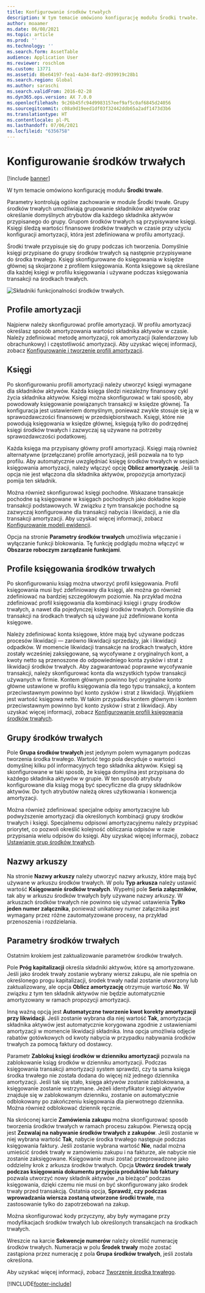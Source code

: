```yaml
---
title: Konfigurowanie środków trwałych
description: W tym temacie omówiono konfigurację modułu Środki trwałe.
author: moaamer
ms.date: 06/08/2021
ms.topic: article
ms.prod: ''
ms.technology: ''
ms.search.form: AssetTable
audience: Application User
ms.reviewer: roschlom
ms.custom: 13771
ms.assetid: 8be64197-fea1-4a34-8af2-d939919c28b1
ms.search.region: Global
ms.author: saraschi
ms.search.validFrom: 2016-02-28
ms.dyn365.ops.version: AX 7.0.0
ms.openlocfilehash: 9c26b45fc94d9983157eef9af5c0af6845d24056
ms.sourcegitcommit: c08a9d19eed1df03f32442ddb65a2adf1473d3b6
ms.translationtype: HT
ms.contentlocale: pl-PL
ms.lasthandoff: 07/06/2021
ms.locfileid: "6356758"
---
```

# <a name="set-up-fixed-assets"></a>Konfigurowanie środków trwałych

[!include [banner](../includes/banner.md)]

W tym temacie omówiono konfigurację modułu **Środki trwałe**. 

Parametry kontrolują ogólne zachowanie w module Środki trwałe. Grupy środków trwałych umożliwiają grupowanie składników aktywów oraz określanie domyślnych atrybutów dla każdego składnika aktywów przypisanego do grupy. Grupom środków trwałych są przypisywane księgi. Księgi śledzą wartości finansowe środków trwałych w czasie przy użyciu konfiguracji amortyzacji, która jest zdefiniowana w profilu amortyzacji.

Środki trwałe przypisuje się do grupy podczas ich tworzenia. Domyślnie księgi przypisane do grupy środków trwałych są następnie przypisywane do środka trwałego. Księgi skonfigurowane do księgowania w księdze głównej są skojarzone z profilem księgowania. Konta księgowe są określane dla każdej księgi w profilu księgowania i używane podczas księgowania transakcji na środkach trwałych.

![Składniki funkcjonalności środków trwałych.](./media/FAComponents_Updated.png)

## <a name="depreciation-profiles"></a>Profile amortyzacji

Najpierw należy skonfigurować profile amortyzacji. W profilu amortyzacji określasz sposób amortyzowania wartości składnika aktywów w czasie. Należy zdefiniować metodę amortyzacji, rok amortyzacji (kalendarzowy lub obrachunkowy) i częstotliwość amortyzacji. Aby uzyskać więcej informacji, zobacz [Konfigurowanie i tworzenie profili amortyzacji](tasks/set-up-depreciation-profiles.md).

## <a name="books"></a>Księgi

Po skonfigurowaniu profili amortyzacji należy utworzyć księgi wymagane dla składników aktywów. Każda księga śledzi niezależny finansowy cykl życia składnika aktywów. Księgi można skonfigurować w taki sposób, aby powodowały księgowanie powiązanych transakcji w księdze głównej. Ta konfiguracja jest ustawieniem domyślnym, ponieważ zwykle stosuje się ją w sprawozdawczości finansowej w przedsiębiorstwach. Księgi, które nie powodują księgowania w księdze głównej, księgują tylko do podrzędnej księgi środków trwałych i zazwyczaj są używane na potrzeby sprawozdawczości podatkowej.

Każda księga ma przypisany główny profil amortyzacji. Księgi mają również alternatywne (przełączane) profile amortyzacji, jeśli pozwala na to typ profilu. Aby automatycznie uwzględniać księgę środków trwałych w sesjach księgowania amortyzacji, należy włączyć opcję **Oblicz amortyzację**. Jeśli ta opcja nie jest włączona dla składnika aktywów, propozycja amortyzacji pomija ten składnik.

Można również skonfigurować księgi pochodne. Wskazane transakcje pochodne są księgowane w księgach pochodnych jako dokładne kopie transakcji podstawowych. W związku z tym transakcje pochodne są zazwyczaj konfigurowane dla transakcji nabycia i likwidacji, a nie dla transakcji amortyzacji. Aby uzyskać więcej informacji, zobacz [Konfigurowanie modeli ewidencji](tasks/set-up-value-models.md).

Opcja na stronie **Parametry środków trwałych** umożliwia włączanie i wyłączanie funkcji blokowania. Tę funkcję podglądu można włączyć w **Obszarze roboczym zarządzanie funkcjami**.

## <a name="fixed-asset-posting-profiles"></a>Profile księgowania środków trwałych

Po skonfigurowaniu ksiąg można utworzyć profil księgowania. Profil księgowania musi być zdefiniowany dla księgi, ale można go również zdefiniować na bardziej szczegółowym poziomie. Na przykład można zdefiniować profil księgowania dla kombinacji księgi i grupy środków trwałych, a nawet dla pojedynczej księgi środków trwałych. Domyślnie dla transakcji na środkach trwałych są używane już zdefiniowane konta księgowe.

Należy zdefiniować konta księgowe, które mają być używane podczas procesów likwidacji — zarówno likwidacji sprzedaży, jak i likwidacji odpadków. W momencie likwidacji transakcje na środkach trwałych, które zostały wcześniej zaksięgowane, są wycofywane z oryginalnych kont, a kwoty netto są przenoszone do odpowiedniego konta zysków i strat z likwidacji środków trwałych. Aby zagwarantować poprawne wycofywanie transakcji, należy skonfigurować konta dla wszystkich typów transakcji używanych w firmie. Kontem głównym powinno być oryginalne konto główne ustawione w profilu księgowania dla tego typu transakcji, a kontem przeciwstawnym powinno być konto zysków i strat z likwidacji. Wyjątkiem jest wartość księgowa netto. W takim przypadku kontem głównym i kontem przeciwstawnym powinno być konto zysków i strat z likwidacji. Aby uzyskać więcej informacji, zobacz [Konfigurowanie profili księgowania środków trwałych](tasks/set-up-fixed-asset-posting-profiles.md).

## <a name="fixed-asset-groups"></a>Grupy środków trwałych

Pole **Grupa środków trwałych** jest jedynym polem wymaganym podczas tworzenia środka trwałego. Wartość tego pola decyduje o wartości domyślnej kilku pól informacyjnych tego składnika aktywów. Księgi są skonfigurowane w taki sposób, że księga domyślna jest przypisana do każdego składnika aktywów w grupie. W ten sposób atrybuty konfigurowane dla ksiąg mogą być specyficzne dla grupy składników aktywów. Do tych atrybutów należą okres użytkowania i konwencja amortyzacji.

Można również zdefiniować specjalne odpisy amortyzacyjne lub podwyższenie amortyzacji dla określonych kombinacji grupy środków trwałych i księgi. Specjalnemu odpisowi amortyzacyjnemu należy przypisać priorytet, co pozwoli określić kolejność obliczania odpisów w razie przypisania wielu odpisów do księgi. Aby uzyskać więcej informacji, zobacz [Ustawianie grup środków trwałych](tasks/set-up-fixed-asset-groups.md).

## <a name="journal-names"></a>Nazwy arkuszy

Na stronie **Nazwy arkuszy** należy utworzyć nazwy arkuszy, które mają być używane w arkuszu środków trwałych. W polu **Typ arkusza** należy ustawić wartość **Księgowanie środków trwałych**. Wypełnij pole **Seria załączników**, tak aby w arkuszu środków trwałych były używane nazwy arkuszy. W arkuszach środków trwałych nie powinno się używać ustawienia **Tylko jeden numer załącznika**, ponieważ unikatowy numer załącznika jest wymagany przez różne zautomatyzowane procesy, na przykład przenoszenia i rozdzielania.

## <a name="fixed-asset-parameters"></a>Parametry środków trwałych

Ostatnim krokiem jest zaktualizowanie parametrów środków trwałych.

Pole **Próg kapitalizacji** określa składniki aktywów, które są amortyzowane. Jeśli jako środek trwały zostanie wybrany wiersz zakupu, ale nie spełnia on określonego progu kapitalizacji, środek trwały nadal zostanie utworzony lub zaktualizowany, ale opcja **Oblicz amortyzację** otrzymuje wartość **No**. W związku z tym ten składnik aktywów nie będzie automatycznie amortyzowany w ramach propozycji amortyzacji.

Inną ważną opcją jest **Automatyczne tworzenie kwot korekty amortyzacji przy likwidacji**. Jeśli zostanie wybrana dla niej wartość **Tak**, amortyzacja składnika aktywów jest automatycznie korygowana zgodnie z ustawieniami amortyzacji w momencie likwidacji składnika. Inna opcja umożliwia odjęcie rabatów gotówkowych od kwoty nabycia w przypadku nabywania środków trwałych za pomocą faktury od dostawcy.

Parametr **Zablokuj księgi środków w dzienniku amortyzacji** pozwala na zablokowanie ksiąg środków w dzienniku amortyzacji. Podczas księgowania transakcji amortyzacji system sprawdzi, czy ta sama księga środka trwałego nie została dodana do więcej niż jednego dziennika amortyzacji. Jeśli tak się stało, księga aktywów zostanie zablokowana, a księgowanie zostanie wstrzymane. Jeżeli identyfikator księgi aktywów znajduje się w zablokowanym dzienniku, zostanie on automatycznie odblokowany po zakończeniu księgowania dla pierwotnego dziennika. Można również odblokować dziennik ręcznie. 

Na skróconej karcie **Zamówienia zakupu** można skonfigurować sposób tworzenia środków trwałych w ramach procesu zakupów. Pierwszą opcją jest **Zezwalaj na nabywanie środków trwałych z zakupów**. Jeśli zostanie w niej wybrana wartość **Tak**, nabycie środka trwałego następuje podczas księgowania faktury. Jeśli zostanie wybrana wartość **Nie**, nadal można umieścić środek trwały w zamówieniu zakupu i na fakturze, ale nabycie nie zostanie zaksięgowane. Księgowanie musi zostać przeprowadzone jako oddzielny krok z arkusza środków trwałych. Opcja **Utwórz środek trwały podczas księgowania dokumentu przyjęcia produktów lub faktury** pozwala utworzyć nowy składnik aktywów „na bieżąco” podczas księgowania, dzięki czemu nie musi on być skonfigurowany jako środek trwały przed transakcją. Ostatnia opcja, **Sprawdź, czy podczas wprowadzania wiersza zostaną utworzone środki trwałe**, ma zastosowanie tylko do zapotrzebowań na zakup.

Można skonfigurować kody przyczyny, aby były wymagane przy modyfikacjach środków trwałych lub określonych transakcjach na środkach trwałych.

Wreszcie na karcie **Sekwencje numerów** należy określić numerację środków trwałych. Numeracja w polu **Środek trwały** może zostać zastąpiona przez numerację z pola **Grupa środków trwałych**, jeśli została określona.

Aby uzyskać więcej informacji, zobacz [Tworzenie środka trwałego](tasks/create-fixed-asset.md).


[!INCLUDE[footer-include](../../includes/footer-banner.md)]
